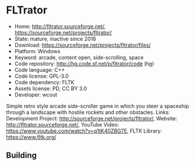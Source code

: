 # FLTrator

- Home: http://fltrator.sourceforge.net/, https://sourceforge.net/projects/fltrator/
- State: mature, inactive since 2016
- Download: https://sourceforge.net/projects/fltrator/files/
- Platform: Windows
- Keyword: arcade, content open, side-scrolling, space
- Code repository: http://hg.code.sf.net/p/fltrator/code (hg)
- Code language: C++
- Code license: GPL-3.0
- Code dependency: FLTK
- Assets license: PD, CC BY 3.0
- Developer: wcout

Simple retro style arcade side-scroller game in which you steer a spaceship through a landscape with hostile rockets and other obstacles.
Links: Development Project: http://sourceforge.net/projects/fltrator/, Website: http://fltrator.sourceforge.net/, YouTube Video: https://www.youtube.com/watch?v=q1tK40ZBG7E, FLTK Library: https://www.fltk.org/

## Building
